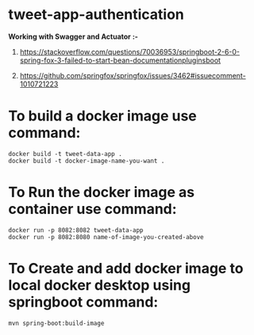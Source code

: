 # tweet-app-authentication

**Working with Swagger and Actuator :-**

1.	https://stackoverflow.com/questions/70036953/springboot-2-6-0-spring-fox-3-failed-to-start-bean-documentationpluginsboot

2.	https://github.com/springfox/springfox/issues/3462#issuecomment-1010721223

# To build a docker image use command:
    docker build -t tweet-data-app .
    docker build -t docker-image-name-you-want .

# To Run the docker image as container use command:
    docker run -p 8082:8082 tweet-data-app
    docker run -p 8082:8080 name-of-image-you-created-above
# To Create and add docker image to local docker desktop using springboot command:
    mvn spring-boot:build-image

